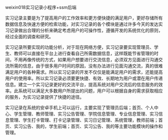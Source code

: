 weixin018实习记录小程序+ssm后端

实习记录主要是为了提高用户的工作效率和更方便快捷的满足用户，更好存储所有数据信息及快速方便的检索功能，对实习记录的各个模块是通过许多今天的发达实习记录做出合理的分析来确定考虑用户的可操作性，遵循开发的系统优化的原则，经过全面的调查和研究。

实习记录所要实现的功能分析，对于现在网络方便，实习记录要实现管理员、学生、教师可以直接在平台上进行查看自己所需数据信息，这样既能节省管理的时间，不用再像传统的方式，如果用户想要进行交流信息，必须双方见面进行沟通交流所需的信息，由于很多用户时间的原因，没有办法进行见面沟通交流，真的很难满足用户的各种需求。所以实习记录的开发不仅仅是能满足用户的需求，还能提高用户的使用率。所以实习记录必须要更快捷、有效、长期地为用户或潜在用户传递信息。建立一个实习记录更好的交流平台，提高系统对用户交流后的信息服务的效率。此系统可以满足大多数用户所提出的问题，用户可以根据自身的需求获取相应的服务，为实习记录提供了快捷的途径。

实习记录在系统的安卓手机上可以运行，主要实现了管理员后端；首页、个人中心、学生管理、教师管理、实习公告管理、学院信息管理、专业信息管理、实习信息管理、学生打卡管理、打卡记录管理、实习日记管理、系统管理，教师前端；首页、实习公告、我的，学生前端；首页、实习公告、我的等主要功能模块的操作和管理。
